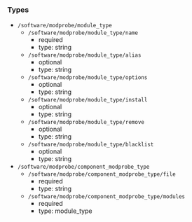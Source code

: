 ### Types

- `/software/modprobe/module_type`
    - `/software/modprobe/module_type/name`
        - required
        - type: string
    - `/software/modprobe/module_type/alias`
        - optional
        - type: string
    - `/software/modprobe/module_type/options`
        - optional
        - type: string
    - `/software/modprobe/module_type/install`
        - optional
        - type: string
    - `/software/modprobe/module_type/remove`
        - optional
        - type: string
    - `/software/modprobe/module_type/blacklist`
        - optional
        - type: string
- `/software/modprobe/component_modprobe_type`
    - `/software/modprobe/component_modprobe_type/file`
        - required
        - type: string
    - `/software/modprobe/component_modprobe_type/modules`
        - required
        - type: module_type

